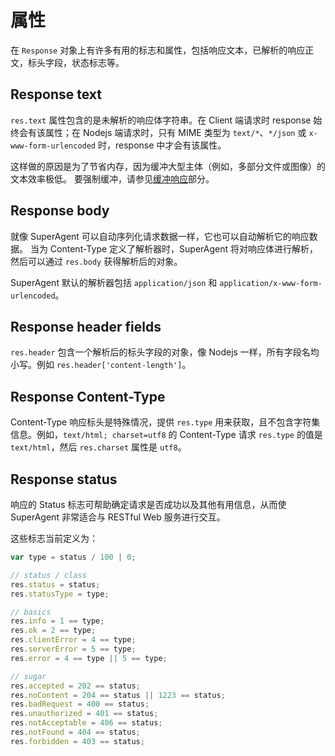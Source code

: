 # 属性

在 `Response` 对象上有许多有用的标志和属性，包括响应文本，已解析的响应正文，标头字段，状态标志等。

## Response text

`res.text` 属性包含的是未解析的响应体字符串。在 Client 端请求时 response 始终会有该属性；在 Nodejs 端请求时，只有 MIME
类型为 `text/*`、`*/json` 或 `x-www-form-urlencoded` 时，response 中才会有该属性。

这样做的原因是为了节省内存，因为缓冲大型主体（例如，多部分文件或图像）的文本效率极低。 要强制缓冲，请参见[缓冲响应](/response/buffering.html)部分。

## Response body

就像 SuperAgent 可以自动序列化请求数据一样，它也可以自动解析它的响应数据。 当为 Content-Type 定义了解析器时，SuperAgent 将对响应体进行解析，然后可以通过 `res.body` 获得解析后的对象。

SuperAgent 默认的解析器包括 `application/json` 和 `application/x-www-form-urlencoded`。

## Response header fields

`res.header` 包含一个解析后的标头字段的对象，像 Nodejs 一样，所有字段名均小写。例如 `res.header['content-length']`。

## Response Content-Type

Content-Type 响应标头是特殊情况，提供 `res.type` 用来获取，且不包含字符集信息。例如，`text/html; charset=utf8` 的 Content-Type 请求 `res.type` 的值是 `text/html`，然后 `res.charset` 属性是 `utf8`。

## Response status

响应的 Status 标志可帮助确定请求是否成功以及其他有用信息，从而使 SuperAgent 非常适合与 RESTful Web 服务进行交互。

这些标志当前定义为：

```js
var type = status / 100 | 0;

// status / class
res.status = status;
res.statusType = type;

// basics
res.info = 1 == type;
res.ok = 2 == type;
res.clientError = 4 == type;
res.serverError = 5 == type;
res.error = 4 == type || 5 == type;

// sugar
res.accepted = 202 == status;
res.noContent = 204 == status || 1223 == status;
res.badRequest = 400 == status;
res.unauthorized = 401 == status;
res.notAcceptable = 406 == status;
res.notFound = 404 == status;
res.forbidden = 403 == status;
```
